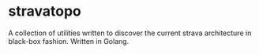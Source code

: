 # stravatopo

A collection of utilities written to discover the current strava architecture in
black-box fashion. Written in Golang.
